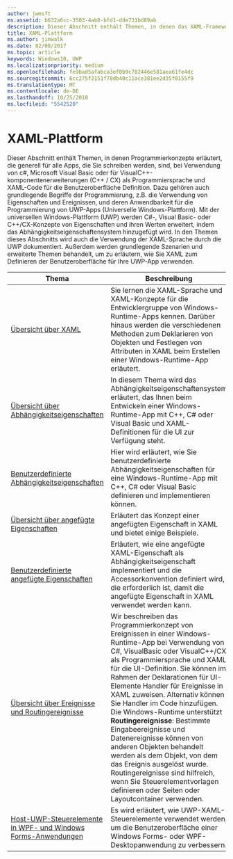 ```yaml
---
author: jwmsft
ms.assetid: b632a6cc-3503-4ab8-bfd1-dde731bd89ab
description: Dieser Abschnitt enthält Themen, in denen das XAML-Framework für Universelle Windows-Plattform (UWP)-Apps erläutert wird.
title: XAML-Plattform
ms.author: jimwalk
ms.date: 02/08/2017
ms.topic: article
keywords: Windows10, UWP
ms.localizationpriority: medium
ms.openlocfilehash: fe9bad5afabca3ef0b9c782446e581aea61fe4dc
ms.sourcegitcommit: 6cc275f2151f78db40c11ace381ee2d35f0155f9
ms.translationtype: MT
ms.contentlocale: de-DE
ms.lasthandoff: 10/25/2018
ms.locfileid: "5542520"
---
```

# <a name="xaml-platform"></a>XAML-Plattform


Dieser Abschnitt enthält Themen, in denen Programmierkonzepte erläutert, die generell für alle Apps, die Sie schreiben werden, sind, bei Verwendung von c#, Microsoft Visual Basic oder für VisualC++-komponentenerweiterungen (C++ / CX) als Programmiersprache und XAML-Code für die Benutzeroberfläche Definition. Dazu gehören auch grundlegende Begriffe der Programmierung, z.B. die Verwendung von Eigenschaften und Ereignissen, und deren Anwendbarkeit für die Programmierung von UWP-Apps (Universelle Windows-Plattform). Mit der universellen Windows-Plattform (UWP) werden C#-, Visual Basic- oder C++/CX-Konzepte von Eigenschaften und ihren Werten erweitert, indem das Abhängigkeitseigenschaftensystem hinzugefügt wird. In den Themen dieses Abschnitts wird auch die Verwendung der XAML-Sprache durch die UWP dokumentiert. Außerdem werden grundlegende Szenarien und erweiterte Themen behandelt, um zu erläutern, wie Sie XAML zum Definieren der Benutzeroberfläche für Ihre UWP-App verwenden.

| Thema | Beschreibung |
|-------|-------------|
| [Übersicht über XAML](xaml-overview.md) | Sie lernen die XAML-Sprache und XAML-Konzepte für die Entwicklergruppe von Windows-Runtime-Apps kennen. Darüber hinaus werden die verschiedenen Methoden zum Deklarieren von Objekten und Festlegen von Attributen in XAML beim Erstellen einer Windows-Runtime-App erläutert. |
| [Übersicht über Abhängigkeitseigenschaften](dependency-properties-overview.md) | In diesem Thema wird das Abhängigkeitseigenschaftensystem erläutert, das Ihnen beim Entwickeln einer Windows-Runtime-App mit C++, C# oder Visual Basic und XAML-Definitionen für die UI zur Verfügung steht. |
| [Benutzerdefinierte Abhängigkeitseigenschaften](custom-dependency-properties.md) | Hier wird erläutert, wie Sie benutzerdefinierte Abhängigkeitseigenschaften für eine Windows-Runtime-App mit C++, C# oder Visual Basic definieren und implementieren können. |
| [Übersicht über angefügte Eigenschaften](attached-properties-overview.md) | Erläutert das Konzept einer angefügten Eigenschaft in XAML und bietet einige Beispiele. |
| [Benutzerdefinierte angefügte Eigenschaften](custom-attached-properties.md) | Erläutert, wie eine angefügte XAML-Eigenschaft als Abhängigkeitseigenschaft implementiert und die Accessorkonvention definiert wird, die erforderlich ist, damit die angefügte Eigenschaft in XAML verwendet werden kann. |
| [Übersicht über Ereignisse und Routingereignisse](events-and-routed-events-overview.md) | Wir beschreiben das Programmierkonzept von Ereignissen in einer Windows-Runtime-App bei Verwendung von C#, VisualBasic oder VisualC++/CX als Programmiersprache und XAML für die UI-Definition. Sie können im Rahmen der Deklarationen für UI-Elemente Handler für Ereignisse in XAML zuweisen. Alternativ können Sie Handler im Code hinzufügen. Die Windows-Runtime unterstützt **Routingereignisse**: Bestimmte Eingabeereignisse und Datenereignisse können von anderen Objekten behandelt werden als dem Objekt, von dem das Ereignis ausgelöst wurde. Routingereignisse sind hilfreich, wenn Sie Steuerelementvorlagen definieren oder Seiten oder Layoutcontainer verwenden. |
|[Host-UWP-Steuerelemente in WPF- und Windows Forms-Anwendungen](xaml-host-controls.md)| Es wird erläutert, wie UWP-XAML-Steuerelemente verwendet werden, um die Benutzeroberfläche einer Windows Forms- oder WPF-Desktopanwendung zu verbessern.|
